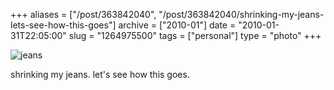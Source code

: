 +++
aliases = ["/post/363842040", "/post/363842040/shrinking-my-jeans-lets-see-how-this-goes"]
archive = ["2010-01"]
date = "2010-01-31T22:05:00"
slug = "1264975500"
tags = ["personal"]
type = "photo"
+++

![jeans][1]

shrinking my jeans. let's see how this goes.

[1]: http://41.media.tumblr.com/tumblr_kx4tcnxdaV1qaxyu1o1_1280.jpg
